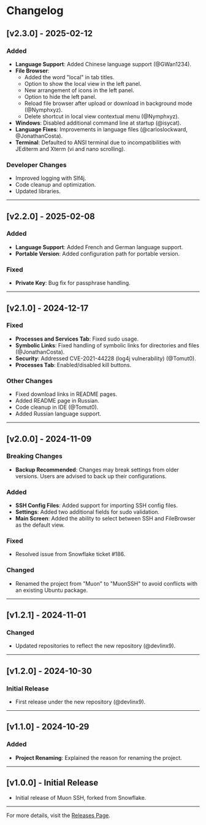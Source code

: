 # Changelog

## [v2.3.0] - 2025-02-12

### Added
- **Language Support**: Added Chinese language support (@GWan1234).
- **File Browser**:
    - Added the word "local" in tab titles.
    - Option to show the local view in the left panel.
    - New arrangement of icons in the left panel.
    - Option to hide the left panel.
    - Reload file browser after upload or download in background mode (@Nymphxyz).
    - Delete shortcut in local view contextual menu (@Nymphxyz).
- **Windows**: Disabled additional command line at startup (@isycat).
- **Language Fixes**: Improvements in language files (@carloslockward, @JonathanCosta).
- **Terminal**: Defaulted to ANSI terminal due to incompatibilities with JEditerm and Xterm (vi and nano scrolling).

### Developer Changes
- Improved logging with Slf4j.
- Code cleanup and optimization.
- Updated libraries.

---

## [v2.2.0] - 2025-02-08

### Added
- **Language Support**: Added French and German language support.
- **Portable Version**: Added configuration path for portable version.

### Fixed
- **Private Key**: Bug fix for passphrase handling.

---

## [v2.1.0] - 2024-12-17

### Fixed
- **Processes and Services Tab**: Fixed sudo usage.
- **Symbolic Links**: Fixed handling of symbolic links for directories and files (@JonathanCosta).
- **Security**: Addressed CVE-2021-44228 (log4j vulnerability) (@Tomut0).
- **Processes Tab**: Enabled/disabled kill buttons.

### Other Changes
- Fixed download links in README pages.
- Added README page in Russian.
- Code cleanup in IDE (@Tomut0).
- Added Russian language support.

---

## [v2.0.0] - 2024-11-09

### Breaking Changes
- **Backup Recommended**: Changes may break settings from older versions. Users are advised to back up their configurations.

### Added
- **SSH Config Files**: Added support for importing SSH config files.
- **Settings**: Added two additional fields for sudo validation.
- **Main Screen**: Added the ability to select between SSH and FileBrowser as the default view.

### Fixed
- Resolved issue from Snowflake ticket #186.

### Changed
- Renamed the project from "Muon" to "MuonSSH" to avoid conflicts with an existing Ubuntu package.

---

## [v1.2.1] - 2024-11-01

### Changed
- Updated repositories to reflect the new repository (@devlinx9).

---

## [v1.2.0] - 2024-10-30

### Initial Release
- First release under the new repository (@devlinx9).

---

## [v1.1.0] - 2024-10-29

### Added
- **Project Renaming**: Explained the reason for renaming the project.

---

## [v1.0.0] - Initial Release
- Initial release of Muon SSH, forked from Snowflake.

---

For more details, visit the [Releases Page](https://github.com/devlinx9/muon-ssh/releases).